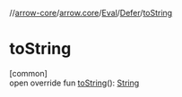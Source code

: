//[arrow-core](../../../../index.md)/[arrow.core](../../index.md)/[Eval](../index.md)/[Defer](index.md)/[toString](to-string.md)

# toString

[common]\
open override fun [toString](to-string.md)(): [String](https://kotlinlang.org/api/latest/jvm/stdlib/kotlin/-string/index.html)
